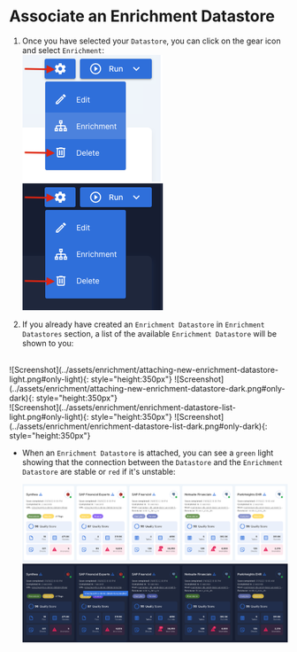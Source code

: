 
# Associate an Enrichment Datastore

1. Once you have selected your `Datastore`, you can click on the gear icon and select `Enrichment`: <br>
     ![Screenshot](../assets/enrichment/create-new-enrichment-datastore-light.png#only-light)
     ![Screenshot](../assets/enrichment/create-new-enrichment-datastore-dark.png#only-dark)

2. If you already have created an `Enrichment Datastore` in `Enrichment Datastores` section, a list of the available `Enrichment Datastore` will be shown to you:
<br>
    ![Screenshot](../assets/enrichment/attaching-new-enrichment-datastore-light.png#only-light){: style="height:350px"}
    ![Screenshot](../assets/enrichment/attaching-new-enrichment-datastore-dark.png#only-dark){: style="height:350px"}
<br>
    ![Screenshot](../assets/enrichment/enrichment-datastore-list-light.png#only-light){: style="height:350px"}
    ![Screenshot](../assets/enrichment/enrichment-datastore-list-dark.png#only-dark){: style="height:350px"}
    
* When an `Enrichment Datastore` is attached, you can see a `green` light showing that the connection between the `Datastore` and the `Enrichment Datastore` are stable or `red` if it's unstable:

    ![Screenshot](../assets/enrichment/enrichment-datastore-green-light.png#only-light)
    ![Screenshot](../assets/enrichment/enrichment-datastore-green-dark.png#only-dark)
